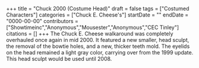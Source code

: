 +++
title = "Chuck 2000 (Costume Head)"
draft = false
tags = ["Costumed Characters"]
categories = ["Chuck E. Cheese's"]
startDate = ""
endDate = "0000-00-00"
contributors = ["Showtimeinc","Anonymous","Mousester","Anonymous","CEC Tinley"]
citations = []
+++
The Chuck E. Cheese walkaround was completely overhauled once again in mid 2000. It featured a new smaller, head sculpt, the removal of the bowtie holes, and a new, thicker teeth mold. The eyelids on the head remained a light gray color, carrying over from the 1999 update. This head sculpt would be used until 2008.
